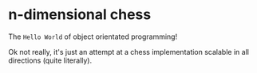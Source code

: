 # n-dimensional chess

The `Hello World` of object orientated programming!

Ok not really, it's just an attempt at a chess implementation scalable in all directions (quite literally).
